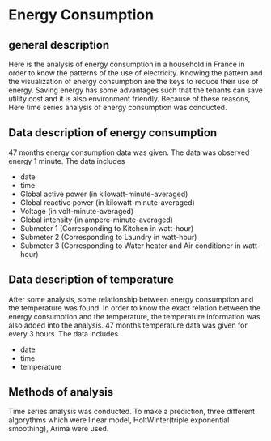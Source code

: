# Energy Consumption

## general description
Here is the analysis of energy consumption in a household in France in order to know the patterns of the use of electricity.
Knowing the pattern and the visualization of energy consumption are the keys to reduce their use of energy. Saving energy has some advantages such that the tenants can save utility cost and it is also environment friendly. Because of these reasons, Here time series analysis of energy consumption was conducted.

## Data description of energy consumption
47 months energy consumption data was given. 
The data was observed energy 1 minute. 
The data includes
- date
- time
- Global active power (in kilowatt-minute-averaged)
- Global reactive power (in kilowatt-minute-averaged)
- Voltage (in volt-minute-averaged)
- Global intensity (in ampere-minute-averaged)
- Submeter 1 (Corresponding to Kitchen in watt-hour)
- Submeter 2 (Corresponding to Laundry in watt-hour)
- Submeter 3 (Corresponding to Water heater and Air conditioner in watt-hour)


## Data description of temperature 
After some analysis, some relationship between energy consumption and the temperature was found. In order to know the exact relation between the energy consumption and the temperature, the temperature information was also added into the analysis. 47 months temperature data was given for every 3 hours. 
The data includes
- date
- time
- temperature


## Methods of analysis
Time series analysis was conducted. 
To make a prediction, three different algorythms which were linear model, HoltWinter(triple exponential smoothing), Arima were used.
